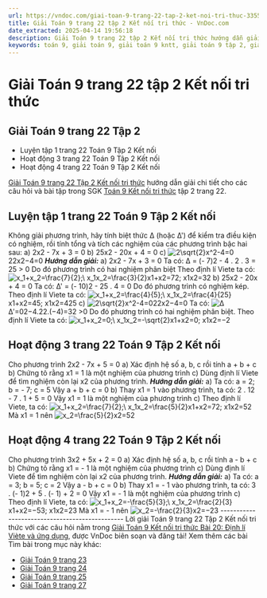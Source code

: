 ```yaml
---
url: https://vndoc.com/giai-toan-9-trang-22-tap-2-ket-noi-tri-thuc-335565
title: Giải Toán 9 trang 22 tập 2 Kết nối tri thức - VnDoc.com
date_extracted: 2025-04-14 19:56:18
description: Giải Toán 9 trang 22 tập 2 Kết nối tri thức hướng dẫn giải chi tiết các câu hỏi và bài tập trong SGK Toán 9 Kết nối tri thức tập 2.
keywords: toán 9, giải toán 9, giải toán 9 kntt, giải toán 9 tập 2, giải toán 9 kết nối tri thức, toán 9 kết nối tri thức tập 2, Toán 9 Kết nối tri thức Bài 20: Định lí Viète và ứng dụng, giải Toán 9 Kết nối tri thức Bài 20: Định lí Viète và ứng dụng, giải toán 9 kntt Bài 20: Định lí Viète và ứng dụng, Bài 20 Định lí Viète và ứng dụng, toán 9 trang 22, giải toán 9 trang 22, giải toán 9 trang 22 kết nối, toán 9 trang 22 kết nối tri thức, toán 9 kntt tập 2 trang 22, toán 9 kết nối trang 22, luyện tập 1 sgk toán 9 tập 2
---
```


# Giải Toán 9 trang 22 tập 2 Kết nối tri thức
## Giải Toán 9 trang 22 Tập 2
  * Luyện tập 1 trang 22 Toán 9 Tập 2 Kết nối
  * Hoạt động 3 trang 22 Toán 9 Tập 2 Kết nối
  * Hoạt động 4 trang 22 Toán 9 Tập 2 Kết nối

[Giải Toán 9 trang 22 Tập 2 Kết nối tri thức](<https://vndoc.com/giai-toan-9-trang-22-tap-2-ket-noi-tri-thuc-335565>) hướng dẫn giải chi tiết cho các câu hỏi và bài tập trong SGK [Toán 9 Kết nối tri thức](<https://vndoc.com/toan-9-ket-noi-tri-thuc>) tập 2 trang 22.
## **Luyện tập 1 trang 22 Toán 9 Tập 2 Kết nối**
Không giải phương trình, hãy tính biệt thức ∆ \(hoặc ∆'\) để kiểm tra điều kiện có nghiệm, rồi tính tổng và tích các nghiệm của các phương trình bậc hai sau:
a\) 2x2 \- 7x + 3 = 0
b\) 25x2 \- 20x + 4 = 0
c\) ![2\\sqrt{2}x^2-4=0](https://i.vdoc.vn/data/image/blank.png)22x2−4=0
_**Hướng dẫn giải:**_
a\) 2x2 \- 7x + 3 = 0
Ta có: ∆ = \(- 7\)2 \- 4 . 2 . 3 = 25 > 0
Do đó phương trình có hai nghiệm phân biệt
Theo định lí Viete ta có:
![x_1+x_2=\\frac{7}{2};\\ x_1x_2=\\frac{3}{2}](https://i.vdoc.vn/data/image/blank.png)x1+x2=72; x1x2=32
b\) 25x2 \- 20x + 4 = 0
Ta có: ∆' = \(- 10\)2 \- 25 . 4 = 0
Do đó phương trình có nghiệm kép.
Theo định lí Viete ta có:
![x_1+x_2=\\frac{4}{5};\\ x_1x_2=\\frac{4}{25}](https://i.vdoc.vn/data/image/blank.png)x1+x2=45; x1x2=425
c\) ![2\\sqrt{2}x^2-4=0](https://i.vdoc.vn/data/image/blank.png)22x2−4=0
Ta có: ![∆](https://i.vdoc.vn/data/image/blank.png)∆′=02−4.22.\(−4\)=32 >0
Do đó phương trình có hai nghiệm phân biệt.
Theo định lí Viete ta có:
![x_1+x_2=0;\\ x_1x_2=-\\sqrt{2}](https://i.vdoc.vn/data/image/blank.png)x1+x2=0; x1x2=−2
## **Hoạt động 3 trang 22 Toán 9 Tập 2 Kết nối**
Cho phương trình 2x2 \- 7x + 5 = 0
a\) Xác định hệ số a, b, c rồi tính a + b + c
b\) Chứng tỏ rằng x1 = 1 là một nghiệm của phương trình
c\) Dùng định lí Viete để tìm nghiệm còn lại x2 của phương trình.
_**Hướng dẫn giải:**_
a\) Ta có: a = 2; b = - 7; c = 5
Vậy a + b + c = 0
b\) Thay x1 = 1 vào phương trình, ta có:
2 . 12 \- 7 . 1 + 5 = 0
Vậy x1 = 1 là một nghiệm của phương trình
c\) Theo định lí Viete, ta có: ![x_1+x_2=\\frac{7}{2};\\ x_1x_2=\\frac{5}{2}](https://i.vdoc.vn/data/image/blank.png)x1+x2=72; x1x2=52
Mà x1 = 1 nên ![x_2=\\frac{5}{2}](https://i.vdoc.vn/data/image/blank.png)x2=52
## **Hoạt động 4 trang 22 Toán 9 Tập 2 Kết nối**
Cho phương trình 3x2 \+ 5x + 2 = 0
a\) Xác định hệ số a, b, c rồi tính a - b + c
b\) Chứng tỏ rằng x1 = - 1 là một nghiệm của phương trình
c\) Dùng định lí Viete để tìm nghiệm còn lại x2 của phương trình.
_**Hướng dẫn giải:**_
a\) Ta có: a = 3; b = 5; c = 2
Vậy a - b + c = 0
b\) Thay x1 = - 1 vào phương trình, ta có:
3 . \(- 1\)2 \+ 5 . \(- 1\) + 2 = 0
Vậy x1 = - 1 là một nghiệm của phương trình
c\) Theo định lí Viete, ta có: ![x_1+x_2=-\\frac{5}{3};\\ x_1x_2=\\frac{2}{3}](https://i.vdoc.vn/data/image/blank.png)x1+x2=−53; x1x2=23
Mà x1 = - 1 nên ![x_2=-\\frac{2}{3}](https://i.vdoc.vn/data/image/blank.png)x2=−23
\-----------------------------------------------
Lời giải Toán 9 trang 22 Tập 2 Kết nối tri thức với các câu hỏi nằm trong [Giải Toán 9 Kết nối tri thức Bài 20: Định lí Viète và ứng dụng](<https://vndoc.com/toan-9-ket-noi-tri-thuc-bai-20-dinh-li-viete-va-ung-dung-334141>), được VnDoc biên soạn và đăng tải\!
Xem thêm các bài Tìm bài trong mục này khác:
  * [Giải Toán 9 trang 23 ](</giai-toan-9-trang-23-tap-2-ket-noi-tri-thuc-335566>)
  * [Giải Toán 9 trang 24 ](</giai-toan-9-trang-24-tap-2-ket-noi-tri-thuc-335567>)
  * [Giải Toán 9 trang 25 ](</giai-toan-9-trang-25-tap-2-ket-noi-tri-thuc-335568>)
  * [Giải Toán 9 trang 27 ](</giai-toan-9-trang-27-tap-2-ket-noi-tri-thuc-335569>)

